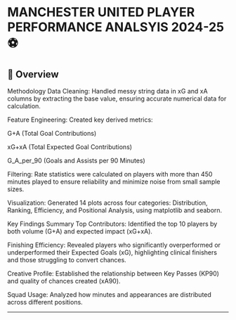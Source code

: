 # MANCHESTER UNITED PLAYER PERFORMANCE ANALSYIS 2024-25 ⚽

## 📌 Overview

Methodology
Data Cleaning: Handled messy string data in xG and xA columns by extracting the base value, ensuring accurate numerical data for calculation.

Feature Engineering: Created key derived metrics:

G+A (Total Goal Contributions)

xG+xA (Total Expected Goal Contributions)

G_A_per_90 (Goals and Assists per 90 Minutes)

Filtering: Rate statistics were calculated on players with more than 450 minutes played to ensure reliability and minimize noise from small sample sizes.

Visualization: Generated 14 plots across four categories: Distribution, Ranking, Efficiency, and Positional Analysis, using matplotlib and seaborn.

Key Findings Summary
Top Contributors: Identified the top 10 players by both volume (G+A) and expected impact (xG+xA).

Finishing Efficiency: Revealed players who significantly overperformed or underperformed their Expected Goals (xG), highlighting clinical finishers and those struggling to convert chances.

Creative Profile: Established the relationship between Key Passes (KP90) and quality of chances created (xA90).

Squad Usage: Analyzed how minutes and appearances are distributed across different positions.


---


